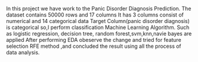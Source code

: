 In this project we have work to the Panic Disorder Diagnosis Prediction.
The dataset contains 50000 rows and 17 columns
It has 3 columns consist of numerical and 14 categorical data
Target Column(panic disorder diagnosis) is categorical so,I perform classification Machine Learning Algorithm. 
Such as logistic regression, decision tree, random forest,svm,knn,navie bayes are applied 
After performing EDA obeserve the change and tried for feature selection RFE method ,and concluded the result using all the process of data analysis.
